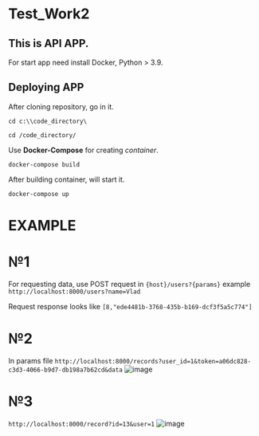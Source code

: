 # Test_Work2
## This is API APP.

For start app need install Docker, Python > 3.9.
## Deploying APP
After cloning repository, go in it.

`cd c:\\code_directory\`

`cd /code_directory/`

Use **Docker-Compose** for creating *container*.

`docker-compose build`

After building container, will start it.

`docker-compose up`

# EXAMPLE

# №1

For requesting data, use POST request in
`{host}/users?{params}` example `http://localhost:8000/users?name=Vlad`

Request response looks like `[8,"ede4481b-3768-435b-b169-dcf3f5a5c774"]`

# №2

In params file `http://localhost:8000/records?user_id=1&token=a06dc828-c3d3-4066-b9d7-db198a7b62cd&data`
![image](https://github.com/VRameew/Test_Work2/assets/87801168/02499041-488d-4381-9499-27b6a1762956)


# №3

`http://localhost:8000/record?id=13&user=1`
![image](https://github.com/VRameew/Test_Work2/assets/87801168/6d4bca4f-50b0-47b2-a48a-16d50bde1669)

